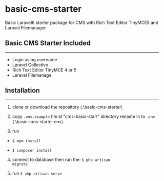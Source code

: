 # basic-cms-starter
Basic Laravel6 starter package for CMS with Rich Text Editor TinyMCE5 and Laravel Filemanager


<h2>Basic CMS Starter Included</h2>
<hr>
<ul>
  <li>Login using username</li>
   <li>Laravel Collective</li>
  <li>Rich Text Editor TinyMCE 4 or 5</li>
  <li>Laravel Filemanage</li>
</ul>


<h2>Installation</h2>
<hr>

1) clone or download the repository (.\basic-cms-starter)
2) copy <code>.env.example</code> file at "cms-basic-start" directory rename in to <code>.env</code> (.\basic-cms-starter\.env).

3) run
  <ul>
    <li><pre><code>$ npm install</code></pre></li>
    <li><pre><code>$ composer install</code></pre></li>
  </ul>

4) connect to database then run the:
<code>$ php artisan migrate</code>

5) run <code>$ php artisan serve</code>
  

